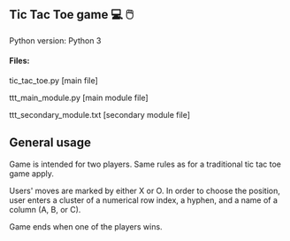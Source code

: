## Tic Tac Toe game :computer: :computer_mouse:

Python version:     Python 3

#### Files:

tic_tac_toe.py  [main file]

ttt_main_module.py      [main module file]

ttt_secondary_module.txt        [secondary module file]

## General usage

Game is intended for two players.
Same rules as for a traditional tic tac toe game apply.

Users' moves are marked by either X or O.
In order to choose the position, user enters a cluster of a numerical row index,
 a hyphen, and a name of a column (A, B, or C).

Game ends when one of the players wins.
